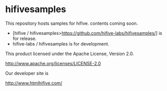 hifivesamples
=============

This repository hosts samples for hifive.
contents coming soon.

- [hifive / hifivesamples>https://github.com/hifive-labs/hifivesamples/] is for release.
- hifive-labs / hifivesamples is for development.

This product licensed under the Apache License, Version 2.0.

http://www.apache.org/licenses/LICENSE-2.0

Our developer site is

http://www.htmlhifive.com/